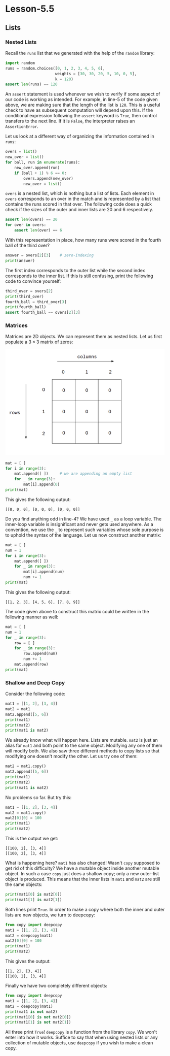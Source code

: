 # Lesson-5.5

## Lists

### Nested Lists

Recall the `runs` list that we generated with the help of the `random` library:

```python
import random
runs = random.choices([0, 1, 2, 3, 4, 5, 6], 
                      weights = [30, 30, 20, 5, 10, 0, 5], 
                      k = 120)
assert len(runs) == 120
```

An `assert` statement is used whenever we wish to verify if some aspect of our code is working as intended. For example, in line-5 of the code given above, we are making sure that the length of the list is `120`. This is a useful check to have as subsequent computation will depend upon this. If the conditional expression following the `assert` keyword is `True`, then control transfers to the next line. If it is `False`, the interpreter raises an `AssertionError`.

Let us look at a different way of organizing the information contained in `runs`:

```python
overs = list()
new_over = list()
for ball, run in enumerate(runs):
    new_over.append(run)
    if (ball + 1) % 6 == 0:
        overs.append(new_over)
        new_over = list()
```

`overs` is a nested list, which is nothing but a list of lists. Each element in `overs` corresponds to an over in the match and is represented by a list that contains the runs scored in that over. The following code does a quick check if the sizes of the outer and inner lists are 20 and 6 respectively.

```python
assert len(overs) == 20
for over in overs:
    assert len(over) == 6
```

With this representation in place, how many runs were scored in the fourth ball of the third over?

```python
answer = overs[2][3]	# zero-indexing
print(answer)
```

The first index corresponds to the outer list while the second index corresponds to the inner list. If this is still confusing, print the following code to convince yourself:

```python
third_over = overs[2]
print(third_over)
fourth_ball = third_over[3]
print(fourth_ball)
assert fourth_ball == overs[2][3]
```



### Matrices

Matrices are 2D objects. We can represent them as nested lists. Let us first populate a $3 \times 3$ matrix of zeros:

![Matrices](../assets/images/img-040.png)

```python
mat = [ ]
for i in range(3):
    mat.append([ ]) 	# we are appending an empty list
    for _ in range(3):
        mat[i].append(0)
print(mat)
```

This gives the following output:

```
[[0, 0, 0], [0, 0, 0], [0, 0, 0]]
```

Do you find anything odd in line-4? We have used `_` as a loop variable. The inner-loop variable is insignificant and never gets used anywhere. As a convention, we use the `_` to represent such variables whose sole purpose is to uphold the syntax of the language. Let us now construct another matrix:

```python
mat = [ ]
num = 1
for i in range(3):
    mat.append([ ])
    for _ in range(3):
        mat[i].append(num)
        num += 1
print(mat)
```

This gives the following output:

```
[[1, 2, 3], [4, 5, 6], [7, 8, 9]]
```

The code given above to construct this matrix could be written in the following manner as well:

```python
mat = [ ]
num = 1
for _ in range(3):
	row = [ ]
    for _ in range(3):
        row.append(num)
        num += 1
    mat.append(row)
print(mat)
```



### Shallow and Deep Copy

Consider the following code:

```python
mat1 = [[1, 2], [3, 4]]
mat2 = mat1
mat2.append([5, 6])
print(mat1)
print(mat2)
print(mat1 is mat2)
```

We already know what will happen here. Lists are mutable. `mat2` is just an alias for `mat1` and both point to the same object. Modifying any one of them will modify both. We also saw three different methods to copy lists so that modifying one doesn't modify the other. Let us try one of them:

```python
mat2 = mat1.copy()
mat2.append([5, 6])
print(mat1)
print(mat2)
print(mat1 is mat2)
```

No problems so far. But try this:

```python
mat1 = [[1, 2], [3, 4]]
mat2 = mat1.copy()
mat2[0][0] = 100
print(mat1)
print(mat2)
```

This is the output we get:

```
[[100, 2], [3, 4]]
[[100, 2], [3, 4]]
```

What is happening here? `mat1` has also changed! Wasn't `copy` supposed to get rid of this difficulty? We have a mutable object inside another mutable object. In such a case `copy` just does a shallow copy; only a new outer-list object is produced. This means that the inner lists in `mat1` and `mat2` are still the same objects:

```python
print(mat1[0] is mat2[0])
print(mat1[1] is mat2[1])
```

Both lines print `True`. In order to make a copy where both the inner and outer lists are new objects, we turn to deepcopy:

```python
from copy import deepcopy
mat1 = [[1, 2], [3, 4]]
mat2 = deepcopy(mat1)
mat2[0][0] = 100
print(mat1)
print(mat2)
```

This gives the output:

```
[[1, 2], [3, 4]]
[[100, 2], [3, 4]]
```

Finally we have two completely different objects:

```python
from copy import deepcopy
mat1 = [[1, 2], [3, 4]]
mat2 = deepcopy(mat1)
print(mat1 is not mat2)
print(mat1[0] is not mat2[0])
print(mat1[1] is not mat2[1])
```

All three print `True`! `deepcopy` is a function from the library `copy`. We won't enter into how it works. Suffice to say that when using nested lists or any collection of mutable objects, use `deepcopy` if you wish to make a clean copy.

